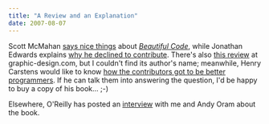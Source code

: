 ```yaml
---
title: "A Review and an Explanation"
date: 2007-08-07
---
```

Scott McMahan <a href="http://www.sermonaudio.com/new_details3.asp?ID=12380">says nice things</a> about <a href="http://www.oreilly.com/catalog/9780596510046/"><em>Beautiful Code</em></a>, while Jonathan Edwards explains <a href="http://alarmingdevelopment.org/?p=79">why he declined to contribute</a>. There's also <a href="http://www.graphic-design.com/news/2007/beautiful_code.html">this review</a> at graphic-design.com, but I couldn't find its author's name; meanwhile, Henry Carstens would like to know <a href="http://www.dailyspeculations.com/wordpress/?p=1942">how the contributors got to be better programmers</a>.  If he can talk them into answering the question, I'd be happy to buy a copy of his book… ;-)

Elsewhere, O'Reilly has posted an <a href="http://www.safaribooksonline.com/whatsnew/oram-wilson.php">interview</a> with me and Andy Oram about the book.
